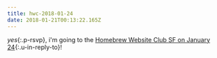 ```yaml
---
title: hwc-2018-01-24
date: 2018-01-21T00:13:22.165Z
---
```

_yes_{:.p-rsvp}, i'm going to the [Homebrew Website Club SF on January 24](http://tantek.com/2018/024/e1/homebrew-website-club){:.u-in-reply-to}! 

